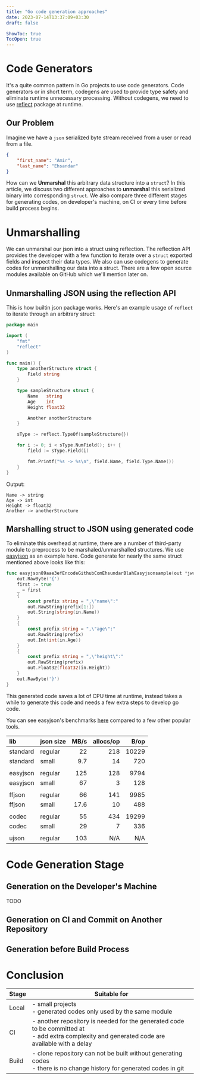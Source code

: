 ```yaml
---
title: "Go code generation approaches"
date: 2023-07-14T13:37:09+03:30
draft: false

ShowToc: true
TocOpen: true
---
```


# Code Generators

It's a quite common pattern in Go projects to use code generators.
Code generators or in short term, codegens are used to provide type safety and eliminate runtime unnecessary processing.
Without codegens, we need to use [reflect](https://pkg.go.dev/reflect) package at runtime.

## Our Problem

Imagine we have a `json` serialized byte stream received from a user or read from a file.

```json
{
    "first_name": "Amir",
    "last_name": "Ehsandar"
}
```

How can we **Unmarshal** this arbitrary data structure into a `struct`?
In this article, we discuss two different approaches to **unmarshal** this serialized binary into
corresponding `struct`.
We also compare three different stages for generating codes, on developer's machine, on CI or every time before build
process begins.

# Unmarshalling

We can unmarshal our json into a struct using reflection.
The reflection API provides the developer with a few function to iterate over a `struct` exported fields and inspect
their
data types.
We also can use codegens to generate codes for unmarshalling our data into a struct.
There are a few open source modules available on GitHub which we'll mention later on.

## Unmarshalling JSON using the reflection API

This is how builtin json package works.
Here's an example usage of `reflect` to iterate through an arbitrary struct:

```go
package main

import (
	"fmt"
	"reflect"
)

func main() {
	type anotherStructure struct {
		Field string
	}

	type sampleStructure struct {
		Name   string
		Age    int
		Height float32

		Another anotherStructure
	}

	sType := reflect.TypeOf(sampleStructure{})

	for i := 0; i < sType.NumField(); i++ {
		field := sType.Field(i)

		fmt.Printf("%s -> %s\n", field.Name, field.Type.Name())
	}
}
```

Output:

```text
Name -> string
Age -> int
Height -> float32
Another -> anotherStructure
```

## Marshalling struct to JSON using generated code

To eliminate this overhead at runtime, there are a number of third-party module to preprocess to be marshaled/unmarshalled structures.
We use [easyjson](https://github.com/mailru/easyjson) as an example here.
Code generate for nearly the same struct mentioned above looks like this:

```go
func easyjson89aae3efEncodeGithubComEhsundarBlahEasyjsonsample(out *jwriter.Writer, in sampleStructure) {
	out.RawByte('{')
	first := true
	_ = first
	{
		const prefix string = ",\"name\":"
		out.RawString(prefix[1:])
		out.String(string(in.Name))
	}
	{
		const prefix string = ",\"age\":"
		out.RawString(prefix)
		out.Int(int(in.Age))
	}
	{
		const prefix string = ",\"height\":"
		out.RawString(prefix)
		out.Float32(float32(in.Height))
	}
	out.RawByte('}')
}
```

This generated code saves a lot of CPU time at runtime,
instead takes a while to generate this code and needs a few extra steps to develop go code.

You can see easyjson's benchmarks [here](https://github.com/mailru/easyjson#unmarshaling)
compared to a few other popular tools.

| lib      | json size | MB/s | allocs/op | B/op  |
|:---------|:----------|-----:|----------:|------:|
| standard | regular   | 22   | 218       | 10229 |
| standard | small     | 9.7  | 14        | 720   |
|          |           |      |           |       |
| easyjson | regular   | 125  | 128       | 9794  |
| easyjson | small     | 67   | 3         | 128   |
|          |           |      |           |       |
| ffjson   | regular   | 66   | 141       | 9985  |
| ffjson   | small     | 17.6 | 10        | 488   |
|          |           |      |           |       |
| codec    | regular   | 55   | 434       | 19299 |
| codec    | small     | 29   | 7         | 336   |
|          |           |      |           |       |
| ujson    | regular   | 103  | N/A       | N/A   |

# Code Generation Stage

## Generation on the Developer's Machine

TODO

## Generation on CI and Commit on Another Repository

## Generation before Build Process

# Conclusion

| Stage | Suitable for                                                                                                                                      |
|-------|---------------------------------------------------------------------------------------------------------------------------------------------------|
| Local | - small projects <br>- generated codes only used by the same module                                                                               |
| CI    | - another repository is needed for the generated code to be committed at <br>- add extra complexity and generated code are available with a delay |
| Build | - clone repository can not be built without generating codes <br>- there is no change history for generated codes in git                          |
